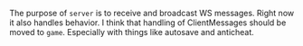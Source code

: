 The purpose of `server` is to receive and broadcast WS messages. Right now it also handles behavior. I think that handling of ClientMessages should be moved to `game`. Especially with things like autosave and anticheat.